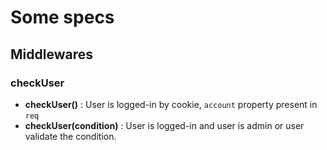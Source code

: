# Some specs 

## Middlewares

### checkUser

- **checkUser()** : User is logged-in by cookie, ``account`` property present in ``req``
- **checkUser(condition)** : User is logged-in and user is admin or user validate the condition.